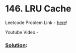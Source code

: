 # 146. LRU Cache

Leetcode Problem Link - [here](https://leetcode.com/problems/lru-cache/description/?envType=study-plan-v2&envId=top-100-liked)!

Youtube Video - 

### [Solution]():

```cpp


```